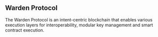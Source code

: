 ﻿## Warden Protocol

The Warden Protocol is an intent-centric blockchain that enables various execution layers for interoperability, modular key management and smart contract execution. 




